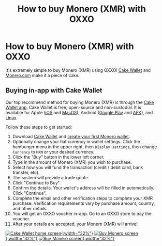 ﻿---
title: "How to buy Monero (XMR) with OXXO"
parent: Tutorials
---

# How to buy Monero (XMR) with OXXO

It's extremely simple to buy Monero (XMR) using OXXO! [Cake Wallet](https://cakewallet.com) and [Monero.com](https://monero.com) make it a piece of cake.

## Buying in-app with Cake Wallet

Our top recommend method for buying Monero (XMR) is through the [Cake Wallet app](https://cakewallet.com). Cake Wallet is free, open-source and non-custodial. It is available for Apple ([iOS](https://apps.apple.com/us/app/cake-wallet-for-xmr-monero/id1334702542) and [MacOS](https://apps.apple.com/us/app/cake-wallet-for-xmr-monero/id1334702542)), Android ([Google Play](https://play.google.com/store/apps/details?id=com.cakewallet.cake_wallet) and [APK](https://github.com/cake-tech/cake_wallet/releases)), and [Linux](https://github.com/cake-tech/cake_wallet/releases).

Follow these steps to get started:

1. Download [Cake Wallet](https://cakewallet.com) and [create your first Monero wallet](https://guides.cakewallet.com/docs/basic-features/create-first-wallet/).
2. Optionally change your fiat currency in wallet settings. Click the hamburger menu in the upper right, then `Display settings`, then change `Currency` to `MXN` or your desired currency.
3. Click the "Buy" button in the lower left corner.
4. Type in the amount of Monero (XMR) you wish to purchase.
5. Select how you will fund the transaction (credit / debit card, bank transfer, etc).
6. The system will provide a trade quote.
7. Click "Continue to Buy".
8. Confirm the details. Your wallet's address will be filled in automatically. Click "Continue".
9. Complete the email and other verification steps to complete your XMR purchase. Verification requirements vary by purchase amount, country, and other details.
10. You will get an OXXO voucher in-app. Go to an OXXO store to pay the voucher.
11. After your details are accepted, your Monero (XMR) will arrive!

[![Cake Wallet home screen](/images/tutorials-buy-monero-1.jpg){:width="32%"}](/images/tutorials-buy-monero-1.jpg)
[![Buy Monero screen](/images/tutorials-buy-monero-2.jpg){:width="32%"}](/images/tutorials-buy-monero-2.jpg)
[![Buy Monero screen](/images/tutorials-buy-monero-3.jpg){:width="32%"}](/images/tutorials-buy-monero-3.jpg)
